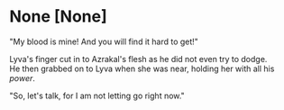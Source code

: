 # None [None]
"My blood is mine! And you will find it hard to get!"

Lyva's finger cut in to Azrakal's flesh as he did not even try to dodge.  
He then grabbed on to Lyva when she was near, holding her with all his *power*.

"So, let's talk, for I am not letting go right now."
